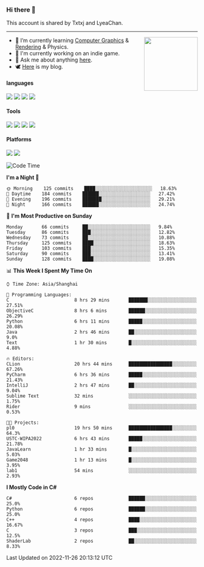### Hi there 👋

This account is shared by Txtxj and LyeaChan.

---

<img align="right" height="141" src="https://github-readme-stats.vercel.app/api?username=txtxj&theme=tokyonight&show_icons=true&count_private=true">

- 🌱 I’m currently learning [Computer Graphics](https://github.com/txtxj/GAMES101) & [Rendering](https://github.com/txtxj/GAMES202) & Physics.
- 🐶 I'm currently working on an indie game.
- 💬 Ask me about anything [here](https://github.com/txtxj/txtxj/issues).
- 🕊️ [Here](https://txtxj.top) is my blog.

#### languages

![](https://img.shields.io/badge/C++-00599C?logo=cplusplus&logoColor=fff)
![](https://img.shields.io/badge/Python-3e74a2?logo=python&logoColor=fff)
![](https://img.shields.io/badge/C%23-239120?logo=csharp&logoColor=fff)
![](https://img.shields.io/badge/C-A8B9CC?logo=c&logoColor=555)


#### Tools

![](https://img.shields.io/badge/JetBrains-000000?logo=jetbrains&logoColor=fff)
![](https://img.shields.io/badge/Unity-FFFFFF?logo=unity&logoColor=000)
![](https://img.shields.io/badge/SublimeText_3-FF9800?logo=sublimetext&logoColor=fff)
![](https://img.shields.io/badge/Blender-F5792A?logo=blender&logoColor=fff)


#### Platforms

![](https://img.shields.io/badge/Windows_10-0078D6?logo=windows&logoColor=fff)
![](https://img.shields.io/badge/Ubuntu_20.04-E95420?logo=ubuntu&logoColor=fff)


<!--START_SECTION:waka-->
![Code Time](http://img.shields.io/badge/Code%20Time-538%20hrs%2055%20mins-blue)

**I'm a Night 🦉** 

```text
🌞 Morning    125 commits    ████░░░░░░░░░░░░░░░░░░░░░   18.63% 
🌆 Daytime    184 commits    ██████░░░░░░░░░░░░░░░░░░░   27.42% 
🌃 Evening    196 commits    ███████░░░░░░░░░░░░░░░░░░   29.21% 
🌙 Night      166 commits    ██████░░░░░░░░░░░░░░░░░░░   24.74%

```
📅 **I'm Most Productive on Sunday** 

```text
Monday       66 commits     ██░░░░░░░░░░░░░░░░░░░░░░░   9.84% 
Tuesday      86 commits     ███░░░░░░░░░░░░░░░░░░░░░░   12.82% 
Wednesday    73 commits     ██░░░░░░░░░░░░░░░░░░░░░░░   10.88% 
Thursday     125 commits    ████░░░░░░░░░░░░░░░░░░░░░   18.63% 
Friday       103 commits    ███░░░░░░░░░░░░░░░░░░░░░░   15.35% 
Saturday     90 commits     ███░░░░░░░░░░░░░░░░░░░░░░   13.41% 
Sunday       128 commits    ████░░░░░░░░░░░░░░░░░░░░░   19.08%

```


📊 **This Week I Spent My Time On** 

```text
⌚︎ Time Zone: Asia/Shanghai

💬 Programming Languages: 
C                        8 hrs 29 mins       ███████░░░░░░░░░░░░░░░░░░   27.51% 
ObjectiveC               8 hrs 6 mins        ██████░░░░░░░░░░░░░░░░░░░   26.29% 
Python                   6 hrs 11 mins       █████░░░░░░░░░░░░░░░░░░░░   20.08% 
Java                     2 hrs 46 mins       ██░░░░░░░░░░░░░░░░░░░░░░░   9.0% 
Text                     1 hr 30 mins        █░░░░░░░░░░░░░░░░░░░░░░░░   4.88%

🔥 Editors: 
CLion                    20 hrs 44 mins      ████████████████░░░░░░░░░   67.26% 
PyCharm                  6 hrs 36 mins       █████░░░░░░░░░░░░░░░░░░░░   21.43% 
IntelliJ                 2 hrs 47 mins       ██░░░░░░░░░░░░░░░░░░░░░░░   9.04% 
Sublime Text             32 mins             ░░░░░░░░░░░░░░░░░░░░░░░░░   1.75% 
Rider                    9 mins              ░░░░░░░░░░░░░░░░░░░░░░░░░   0.53%

🐱‍💻 Projects: 
pl0                      19 hrs 50 mins      ████████████████░░░░░░░░░   64.3% 
USTC-WIPA2022            6 hrs 43 mins       █████░░░░░░░░░░░░░░░░░░░░   21.78% 
JavaLearn                1 hr 33 mins        █░░░░░░░░░░░░░░░░░░░░░░░░   5.03% 
Game2048                 1 hr 13 mins        █░░░░░░░░░░░░░░░░░░░░░░░░   3.95% 
lab1                     54 mins             ░░░░░░░░░░░░░░░░░░░░░░░░░   2.93%

```

**I Mostly Code in C#** 

```text
C#                       6 repos             ██████░░░░░░░░░░░░░░░░░░░   25.0% 
Python                   6 repos             ██████░░░░░░░░░░░░░░░░░░░   25.0% 
C++                      4 repos             ████░░░░░░░░░░░░░░░░░░░░░   16.67% 
C                        3 repos             ███░░░░░░░░░░░░░░░░░░░░░░   12.5% 
ShaderLab                2 repos             ██░░░░░░░░░░░░░░░░░░░░░░░   8.33%

```



 Last Updated on 2022-11-26 20:13:12 UTC
<!--END_SECTION:waka-->
